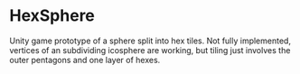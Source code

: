 # HexSphere
Unity game prototype of a sphere split into hex tiles. Not fully implemented, vertices of an subdividing icosphere are working, but tiling just involves the outer pentagons and one layer of hexes.
